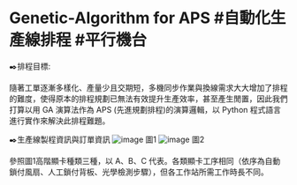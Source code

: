 # Genetic-Algorithm for APS #自動化生產線排程 #平行機台

✒️排程目標: 

隨著工單逐漸多樣化、產量少且交期短，多機同步作業與換線需求大大增加了排程的難度，使得原本的排程規劃已無法有效提升生產效率，甚至產生閒置，因此我們打算以用 GA 演算法作為 APS (先進規劃排程)的演算邏輯，以 Python 程式語言進行實作來解決此排程難題。

✒️生產線製程資訊與訂單資訊
![image](https://user-images.githubusercontent.com/68886395/158193978-0402b276-8bfe-423b-9c65-15ba9304b01a.png)
圖1
![image](https://user-images.githubusercontent.com/68886395/158196237-71a49176-3093-4932-bbab-f3a46171610e.png)
圖2

參照圖1高階顯卡種類三種，以 A、B、C 代表。各類顯卡工序相同（依序為自動鎖付風扇、人工鎖付背板、光學檢測步驟），但各工作站所需工作時長不同。




